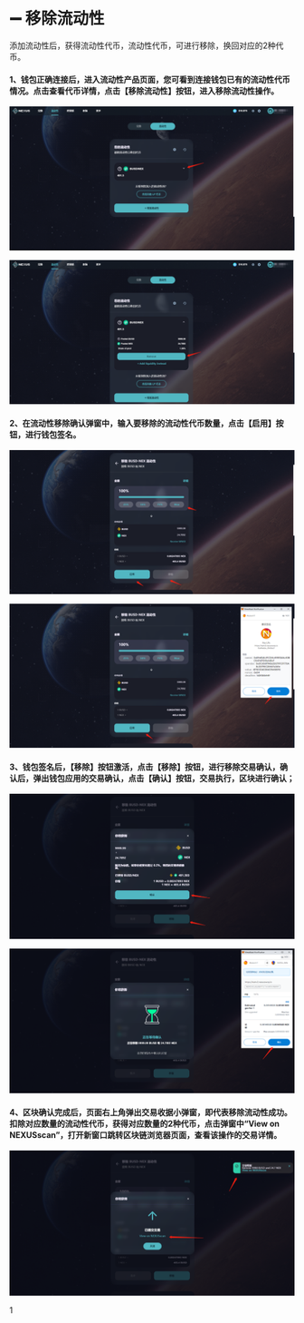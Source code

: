 # ➖ 移除流动性

添加流动性后，获得流动性代币，流动性代币，可进行移除，换回对应的2种代币。

#### 1、钱包正确连接后，进入流动性产品页面，您可看到连接钱包已有的流动性代币情况。点击查看代币详情，点击【移除流动性】按钮，进入移除流动性操作。

![](../../.gitbook/assets/流动性8.png)

![](../../.gitbook/assets/流动性9.png)

#### 2、在流动性移除确认弹窗中，输入要移除的流动性代币数量，点击【启用】按钮，进行钱包签名。

![](../../.gitbook/assets/流动性10.png)

![](../../.gitbook/assets/流动性11.png)

#### 3、钱包签名后，【移除】按钮激活，点击【移除】按钮，进行移除交易确认，确认后，弹出钱包应用的交易确认，点击【确认】按钮，交易执行，区块进行确认；

![](../../.gitbook/assets/流动性12.png)

![](../../.gitbook/assets/流动性13.png)

#### 4、区块确认完成后，页面右上角弹出交易收据小弹窗，即代表移除流动性成功。扣除对应数量的流动性代币，获得对应数量的2种代币，点击弹窗中“View on NEXUSscan”，打开新窗口跳转区块链浏览器页面，查看该操作的交易详情。

![](../../.gitbook/assets/流动性14.png)

1
